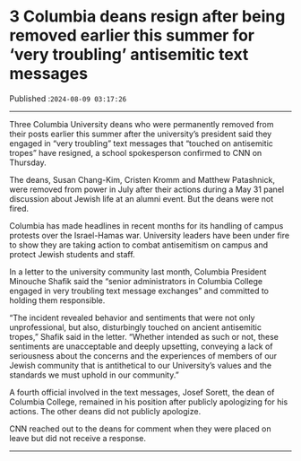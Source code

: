 # 3 Columbia deans resign after being removed earlier this summer for ‘very troubling’ antisemitic text messages

Published :`2024-08-09 03:17:26`

---

Three Columbia University deans who were permanently removed from their posts earlier this summer after the university’s president said they engaged in “very troubling” text messages that “touched on antisemitic tropes” have resigned, a school spokesperson confirmed to CNN on Thursday.

The deans, Susan Chang-Kim, Cristen Kromm and Matthew Patashnick, were removed from power in July after their actions during a May 31 panel discussion about Jewish life at an alumni event. But the deans were not fired.

Columbia has made headlines in recent months for its handling of campus protests over the Israel-Hamas war. University leaders have been under fire to show they are taking action to combat antisemitism on campus and protect Jewish students and staff.

In a letter to the university community last month, Columbia President Minouche Shafik said the “senior administrators in Columbia College engaged in very troubling text message exchanges” and committed to holding them responsible.

“The incident revealed behavior and sentiments that were not only unprofessional, but also, disturbingly touched on ancient antisemitic tropes,” Shafik said in the letter. “Whether intended as such or not, these sentiments are unacceptable and deeply upsetting, conveying a lack of seriousness about the concerns and the experiences of members of our Jewish community that is antithetical to our University’s values and the standards we must uphold in our community.”

A fourth official involved in the text messages, Josef Sorett, the dean of Columbia College, remained in his position after publicly apologizing for his actions. The other deans did not publicly apologize.

CNN reached out to the deans for comment when they were placed on leave but did not receive a response.

---

